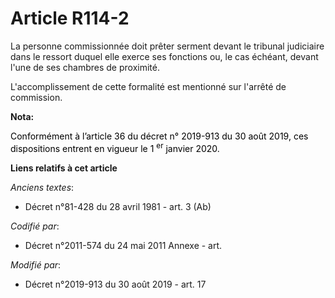 # Article R114-2

La personne commissionnée doit prêter serment devant le tribunal judiciaire dans le ressort duquel elle exerce ses fonctions
ou, le cas échéant, devant l'une de ses chambres de proximité.

L'accomplissement de cette formalité est mentionné sur l'arrêté de commission.

**Nota:**

<font color="black">Conformément à l’article 36 du décret n° 2019-913 du 30 août 2019, ces dispositions entrent en vigueur le
1
    <sup>er</sup> janvier 2020.</font>

**Liens relatifs à cet article**

_Anciens textes_:

  - Décret n°81-428 du 28 avril 1981 - art. 3 (Ab)

_Codifié par_:

  - Décret n°2011-574 du 24 mai 2011 Annexe - art.

_Modifié par_:

  - Décret n°2019-913 du 30 août 2019 - art. 17

